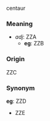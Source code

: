 centaur
### Meaning
+ _adj_: ZZA
	+ __eg__: ZZB

### Origin

ZZC

### Synonym

__eg__: ZZD

+ ZZE


